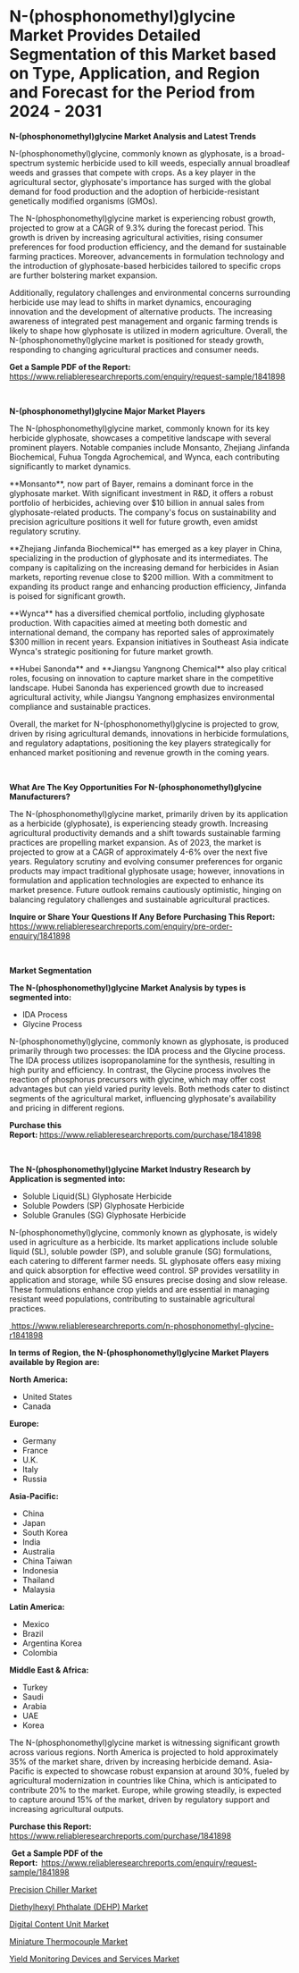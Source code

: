 <p><h1>N-(phosphonomethyl)glycine Market Provides Detailed Segmentation of this Market based on Type, Application, and Region and Forecast for the Period from 2024 - 2031</h1></p><p><strong>N-(phosphonomethyl)glycine Market Analysis and Latest Trends</strong></p>
<p><p>N-(phosphonomethyl)glycine, commonly known as glyphosate, is a broad-spectrum systemic herbicide used to kill weeds, especially annual broadleaf weeds and grasses that compete with crops. As a key player in the agricultural sector, glyphosate's importance has surged with the global demand for food production and the adoption of herbicide-resistant genetically modified organisms (GMOs).</p><p>The N-(phosphonomethyl)glycine market is experiencing robust growth, projected to grow at a CAGR of 9.3% during the forecast period. This growth is driven by increasing agricultural activities, rising consumer preferences for food production efficiency, and the demand for sustainable farming practices. Moreover, advancements in formulation technology and the introduction of glyphosate-based herbicides tailored to specific crops are further bolstering market expansion.</p><p>Additionally, regulatory challenges and environmental concerns surrounding herbicide use may lead to shifts in market dynamics, encouraging innovation and the development of alternative products. The increasing awareness of integrated pest management and organic farming trends is likely to shape how glyphosate is utilized in modern agriculture. Overall, the N-(phosphonomethyl)glycine market is positioned for steady growth, responding to changing agricultural practices and consumer needs.</p></p>
<p><strong>Get a Sample PDF of the Report:&nbsp;</strong> <a href="https://www.reliableresearchreports.com/enquiry/request-sample/1841898?utm_campaign=10&utm_medium=2&utm_source=Github&utm_content=ia&utm_term=19102024&utm_id=n-phosphonomethylglycine">https://www.reliableresearchreports.com/enquiry/request-sample/1841898</a></p>
<p>&nbsp;</p>
<p><strong>N-(phosphonomethyl)glycine Major Market Players</strong></p>
<p><p>The N-(phosphonomethyl)glycine market, commonly known for its key herbicide glyphosate, showcases a competitive landscape with several prominent players. Notable companies include Monsanto, Zhejiang Jinfanda Biochemical, Fuhua Tongda Agrochemical, and Wynca, each contributing significantly to market dynamics.</p><p>**Monsanto**, now part of Bayer, remains a dominant force in the glyphosate market. With significant investment in R&D, it offers a robust portfolio of herbicides, achieving over $10 billion in annual sales from glyphosate-related products. The company's focus on sustainability and precision agriculture positions it well for future growth, even amidst regulatory scrutiny.</p><p>**Zhejiang Jinfanda Biochemical** has emerged as a key player in China, specializing in the production of glyphosate and its intermediates. The company is capitalizing on the increasing demand for herbicides in Asian markets, reporting revenue close to $200 million. With a commitment to expanding its product range and enhancing production efficiency, Jinfanda is poised for significant growth.</p><p>**Wynca** has a diversified chemical portfolio, including glyphosate production. With capacities aimed at meeting both domestic and international demand, the company has reported sales of approximately $300 million in recent years. Expansion initiatives in Southeast Asia indicate Wynca's strategic positioning for future market growth.</p><p>**Hubei Sanonda** and **Jiangsu Yangnong Chemical** also play critical roles, focusing on innovation to capture market share in the competitive landscape. Hubei Sanonda has experienced growth due to increased agricultural activity, while Jiangsu Yangnong emphasizes environmental compliance and sustainable practices.</p><p>Overall, the market for N-(phosphonomethyl)glycine is projected to grow, driven by rising agricultural demands, innovations in herbicide formulations, and regulatory adaptations, positioning the key players strategically for enhanced market positioning and revenue growth in the coming years.</p></p>
<p>&nbsp;</p>
<p><strong>What Are The Key Opportunities For N-(phosphonomethyl)glycine Manufacturers?</strong></p>
<p><p>The N-(phosphonomethyl)glycine market, primarily driven by its application as a herbicide (glyphosate), is experiencing steady growth. Increasing agricultural productivity demands and a shift towards sustainable farming practices are propelling market expansion. As of 2023, the market is projected to grow at a CAGR of approximately 4-6% over the next five years. Regulatory scrutiny and evolving consumer preferences for organic products may impact traditional glyphosate usage; however, innovations in formulation and application technologies are expected to enhance its market presence. Future outlook remains cautiously optimistic, hinging on balancing regulatory challenges and sustainable agricultural practices.</p></p>
<p><strong>Inquire or Share Your Questions If Any Before Purchasing This Report:</strong> <a href="https://www.reliableresearchreports.com/enquiry/pre-order-enquiry/1841898?utm_campaign=10&utm_medium=2&utm_source=Github&utm_content=ia&utm_term=19102024&utm_id=n-phosphonomethylglycine">https://www.reliableresearchreports.com/enquiry/pre-order-enquiry/1841898</a></p>
<p>&nbsp;</p>
<p><strong>Market Segmentation</strong></p>
<p><strong>The N-(phosphonomethyl)glycine Market Analysis by types is segmented into:</strong></p>
<p><ul><li>IDA Process</li><li>Glycine Process</li></ul></p>
<p><p>N-(phosphonomethyl)glycine, commonly known as glyphosate, is produced primarily through two processes: the IDA process and the Glycine process. The IDA process utilizes isopropanolamine for the synthesis, resulting in high purity and efficiency. In contrast, the Glycine process involves the reaction of phosphorus precursors with glycine, which may offer cost advantages but can yield varied purity levels. Both methods cater to distinct segments of the agricultural market, influencing glyphosate's availability and pricing in different regions.</p></p>
<p><strong>Purchase this Report:&nbsp;</strong><a href="https://www.reliableresearchreports.com/purchase/1841898?utm_campaign=10&utm_medium=2&utm_source=Github&utm_content=ia&utm_term=19102024&utm_id=n-phosphonomethylglycine">https://www.reliableresearchreports.com/purchase/1841898</a></p>
<p>&nbsp;</p>
<p><strong>The N-(phosphonomethyl)glycine Market Industry Research by Application is segmented into:</strong></p>
<p><ul><li>Soluble Liquid(SL) Glyphosate Herbicide</li><li>Soluble Powders (SP) Glyphosate Herbicide</li><li>Soluble Granules (SG) Glyphosate Herbicide</li></ul></p>
<p><p>N-(phosphonomethyl)glycine, commonly known as glyphosate, is widely used in agriculture as a herbicide. Its market applications include soluble liquid (SL), soluble powder (SP), and soluble granule (SG) formulations, each catering to different farmer needs. SL glyphosate offers easy mixing and quick absorption for effective weed control. SP provides versatility in application and storage, while SG ensures precise dosing and slow release. These formulations enhance crop yields and are essential in managing resistant weed populations, contributing to sustainable agricultural practices.</p></p>
<p><a href="https://www.reliableresearchreports.com/n-phosphonomethyl-glycine-r1841898?utm_campaign=10&utm_medium=2&utm_source=Github&utm_content=ia&utm_term=19102024&utm_id=n-phosphonomethylglycine">&nbsp;https://www.reliableresearchreports.com/n-phosphonomethyl-glycine-r1841898</a></p>
<p><strong>In terms of Region, the N-(phosphonomethyl)glycine Market Players available by Region are:</strong></p>
<p>
    <p> <strong> North America: </strong>
        <ul>
            <li>United States</li>
            <li>Canada</li>
        </ul>
        </p> 
    <p> <strong> Europe: </strong>
        <ul>
            <li>Germany</li>
            <li>France</li>
            <li>U.K.</li>
            <li>Italy</li>
            <li>Russia</li>
        </ul>
        </p> 
    <p> <strong> Asia-Pacific: </strong>
        <ul>
            <li>China</li>
            <li>Japan</li>
            <li>South Korea</li>
            <li>India</li>
            <li>Australia</li>
            <li>China Taiwan</li>
            <li>Indonesia</li>
            <li>Thailand</li>
            <li>Malaysia</li>
        </ul>
        </p> 
    <p> <strong> Latin America: </strong>
        <ul>
            <li>Mexico</li>
            <li>Brazil</li>
            <li>Argentina Korea</li>
            <li>Colombia</li>
        </ul>
        </p> 
    <p> <strong> Middle East & Africa: </strong>
        <ul>
            <li>Turkey</li>
            <li>Saudi</li>
            <li>Arabia</li>
            <li>UAE</li>
            <li>Korea</li>
        </ul>
    </p>
    </p>
<p><p>The N-(phosphonomethyl)glycine market is witnessing significant growth across various regions. North America is projected to hold approximately 35% of the market share, driven by increasing herbicide demand. Asia-Pacific is expected to showcase robust expansion at around 30%, fueled by agricultural modernization in countries like China, which is anticipated to contribute 20% to the market. Europe, while growing steadily, is expected to capture around 15% of the market, driven by regulatory support and increasing agricultural outputs.</p></p>
<p><strong>Purchase this Report: </strong><a href="https://www.reliableresearchreports.com/purchase/1841898?utm_campaign=10&utm_medium=2&utm_source=Github&utm_content=ia&utm_term=19102024&utm_id=n-phosphonomethylglycine">https://www.reliableresearchreports.com/purchase/1841898</a></p>
<p>&nbsp;<strong>Get a Sample PDF of the Report:&nbsp;&nbsp;</strong><a href="https://www.reliableresearchreports.com/enquiry/request-sample/1841898?utm_campaign=10&utm_medium=2&utm_source=Github&utm_content=ia&utm_term=19102024&utm_id=n-phosphonomethylglycine">https://www.reliableresearchreports.com/enquiry/request-sample/1841898</a></p>
<p><strong></strong></p>
<p><p><a href="https://issuu.com/reportprime-2/docs/precision-chiller-market-size-2030._34a0df70b55a5f?utm_campaign=10&utm_medium=2&utm_source=Github&utm_content=ia&utm_term=19102024&utm_id=n-phosphonomethylglycine">Precision Chiller Market</a></p><p><a href="https://github.com/JubayerMia832/Market-Research-Report-List-1/blob/main/diethylhexyl-phthalate-dehp-market.md?utm_campaign=10&utm_medium=2&utm_source=Github&utm_content=ia&utm_term=19102024&utm_id=n-phosphonomethylglycine">Diethylhexyl Phthalate (DEHP) Market</a></p><p><a href="https://www.linkedin.com/pulse/digital-content-unit-market-matrix-applications-types-cagr-growth-qlftf?utm_campaign=10&utm_medium=2&utm_source=Github&utm_content=ia&utm_term=19102024&utm_id=n-phosphonomethylglycine">Digital Content Unit Market</a></p><p><a href="https://issuu.com/reportprime-2/docs/miniature-thermocouple-market-size-_acd9a57afbe01e?utm_campaign=10&utm_medium=2&utm_source=Github&utm_content=ia&utm_term=19102024&utm_id=n-phosphonomethylglycine">Miniature Thermocouple Market</a></p><p><a href="https://github.com/NancyAlvarado586/Market-Research-Report-List-1/blob/main/yield-monitoring-devices-and-services-market.md?utm_campaign=10&utm_medium=2&utm_source=Github&utm_content=ia&utm_term=19102024&utm_id=n-phosphonomethylglycine">Yield Monitoring Devices and Services Market</a></p></p>